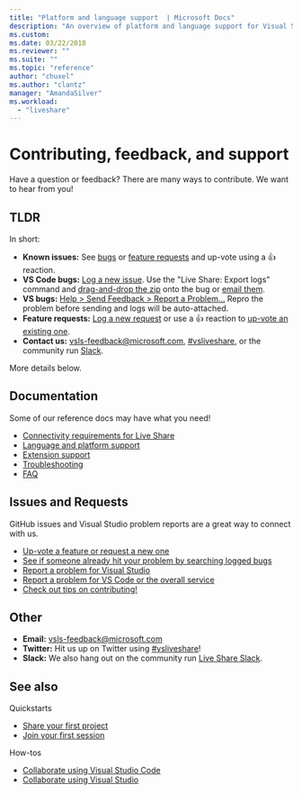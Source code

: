 ```yaml
---
title: "Platform and language support  | Microsoft Docs"
description: "An overview of platform and language support for Visual Studio Live share."
ms.custom:
ms.date: 03/22/2018
ms.reviewer: ""
ms.suite: ""
ms.topic: "reference"
author: "chuxel"
ms.author: "clantz"
manager: "AmandaSilver"
ms.workload: 
  - "liveshare"
---
```


<!--
Copyright © Microsoft Corporation
All rights reserved.
Creative Commons Attribution 4.0 License (International): https://creativecommons.org/licenses/by/4.0/legalcode
-->

# Contributing, feedback, and support

Have a question or feedback? There are many ways to contribute. We want to hear from you!

## TLDR

In short:

- **Known issues:** See [bugs](https://aka.ms/vsls-bugs) or [feature requests](https://aka.ms/vsls-feature-requests) and up-vote using a 👍 reaction.
- **VS Code bugs:** [Log a new issue](https://aka.ms/vsls-new-issue). Use the "Live Share: Export logs" command and [drag-and-drop the zip](https://help.github.com/articles/file-attachments-on-issues-and-pull-requests/) onto the bug or [email them](mailto:vsls-feedback@microsoft.com).
- **VS bugs:** [Help > Send Feedback > Report a Problem...](https://docs.microsoft.com/en-us/visualstudio/ide/how-to-report-a-problem-with-visual-studio-2017) Repro the problem before sending and logs will be auto-attached.
- **Feature requests:** [Log a new request](https://aka.ms/vsls-new-issue) or use a 👍 reaction to [up-vote an existing one](https://aka.ms/vsls-feature-requests).
- **Contact us:** [vsls-feedback@microsoft.com](mailto:vsls-feedback@microsoft.com), [#vsliveshare](https://aka.ms/vsls-twitter), or the community run [Slack](https://aka.ms/vsls-slack).

More details below.

## Documentation

Some of our reference docs may have what you need!

- [Connectivity requirements for Live Share](reference/connectivity.md)
- [Language and platform support](reference/platform-support.md)
- [Extension support](reference/extensions.md)
- [Troubleshooting](troubleshooting.md)
- [FAQ](faq.md)

## Issues and Requests

GitHub issues and Visual Studio problem reports are a great way to connect with us.

- [Up-vote a feature or request a new one](https://aka.ms/vsls-feature-requests)
- [See if someone already hit your problem by searching logged bugs](https://aka.ms/vsls-bugs)
- [Report a problem for Visual Studio](https://aka.ms/vsls-vsproblem)
- [Report a problem for VS Code or the overall service](https://aka.ms/vsls-vscodeproblem)
- [Check out tips on contributing!](https://aka.ms/vsls-problemtips)

## Other

- **Email:** [vsls-feedback@microsoft.com](mailto:vsls-feedback@microsoft.com)
- **Twitter:** Hit us up on Twitter using [#vsliveshare](https://aka.ms/vsls-twitter)!
- **Slack:** We also hang out on the community run [Live Share Slack](https://aka.ms/vsls-slack).

## See also

Quickstarts

- [Share your first project](quickstart/share.md)
- [Join your first session](quickstart/join.md)

How-tos

- [Collaborate using Visual Studio Code](use/vscode.md)
- [Collaborate using Visual Studio](use/vs.md)

